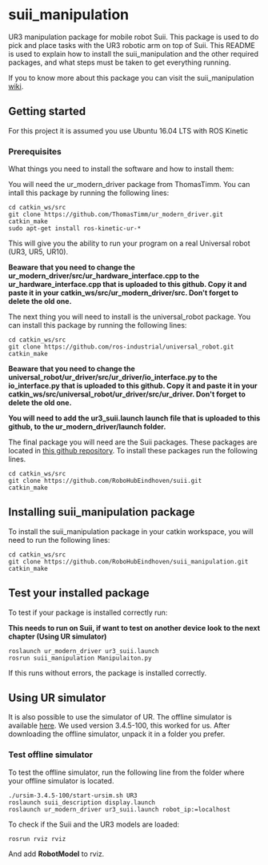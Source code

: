 # suii_manipulation

UR3 manipulation package for mobile robot Suii. This package is used to do pick and place tasks with the UR3 robotic arm on top of Suii. This README is used to explain how to install the suii_manipulation and the other required packages, and what steps must be taken to get everything running. 

If you to know more about this package you can visit the suii_manipulation [wiki](https://github.com/RoboHubEindhoven/suii_manipulation/wiki).

## Getting started

For this project it is assumed you use Ubuntu 16.04 LTS with ROS Kinetic

### Prerequisites

What things you need to install the software and how to install them:

You will need the ur_modern_driver package from ThomasTimm. You can intall this package by running the following lines:

```
cd catkin_ws/src
git clone https://github.com/ThomasTimm/ur_modern_driver.git
catkin_make
sudo apt-get install ros-kinetic-ur-*
```

This will give you the ability to run your program on a real Universal robot (UR3, UR5, UR10).

**Beaware that you need to change the ur_modern_driver/src/ur_hardware_interface.cpp to the ur_hardware_interface.cpp that is uploaded to this github. Copy it and paste it in your catkin_ws/src/ur_modern_driver/src. Don't forget to delete the old one.**

The next thing you will need to install is the universal_robot package. You can install this package by running the following lines:

```
cd catkin_ws/src
git clone https://github.com/ros-industrial/universal_robot.git
catkin_make
```
**Beaware that you need to change the universal_robot/ur_driver/src/ur_driver/io_interface.py to the io_interface.py that is uploaded to this github. Copy it and paste it in your catkin_ws/src/universal_robot/ur_driver/src/ur_driver. Don't forget to delete the old one.**

**You will need to add the ur3_suii.launch launch file that is uploaded to this github, to the ur_modern_driver/launch folder.**

The final package you will need are the Suii packages. These packages are located in [this github repository](https://github.com/RoboHubEindhoven/suii.git). To install these packages run the following lines.

```
cd catkin_ws/src
git clone https://github.com/RoboHubEindhoven/suii.git
catkin_make
```

## Installing suii_manipulation package

To install the suii_manipulation package in your catkin workspace, you will need to run the following lines:

```
cd catkin_ws/src
git clone https://github.com/RoboHubEindhoven/suii_manipulation.git
catkin_make
```

## Test your installed package

To test if your package is installed correctly run:

**This needs to run on Suii, if want to test on another device look to the next chapter (Using UR simulator)**

```
roslaunch ur_modern_driver ur3_suii.launch
rosrun suii_manipulation Manipulaiton.py
```

If this runs without errors, the package is installed correctly.

## Using UR simulator

It is also possible to use the simulator of UR. The offline simulator is available [here](https://www.universal-robots.com/download/?option=16594#section16593). We used version 3.4.5-100, this worked for us. After downloading the offline simulator, unpack it in a folder you prefer.

### Test offline simulator

To test the offline simulator, run the following line from the folder where your offline simulator is located.

```
./ursim-3.4.5-100/start-ursim.sh UR3
roslaunch suii_description display.launch
roslaunch ur_modern_driver ur3_suii.launch robot_ip:=localhost
```
To check if the Suii and the UR3 models are loaded:

```
rosrun rviz rviz
```

And add **RobotModel** to rviz.

